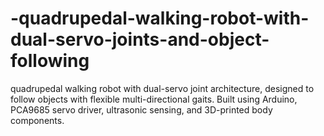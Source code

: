 # -quadrupedal-walking-robot-with-dual-servo-joints-and-object-following
 quadrupedal walking robot with dual-servo joint architecture, designed to follow objects with flexible multi-directional gaits. Built using Arduino, PCA9685 servo driver, ultrasonic sensing, and 3D-printed body components.
